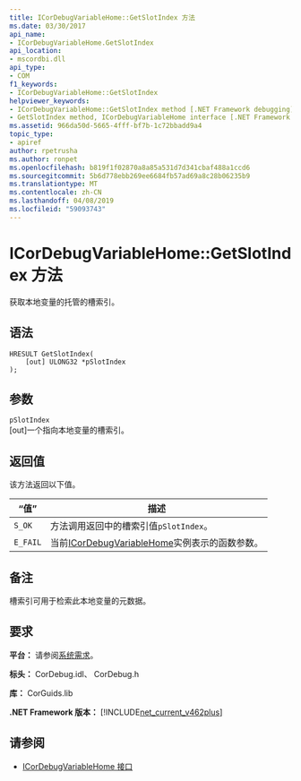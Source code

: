 ```yaml
---
title: ICorDebugVariableHome::GetSlotIndex 方法
ms.date: 03/30/2017
api_name:
- ICorDebugVariableHome.GetSlotIndex
api_location:
- mscordbi.dll
api_type:
- COM
f1_keywords:
- ICorDebugVariableHome::GetSlotIndex
helpviewer_keywords:
- ICorDebugVariableHome::GetSlotIndex method [.NET Framework debugging]
- GetSlotIndex method, ICorDebugVariableHome interface [.NET Framework debugging]
ms.assetid: 966da50d-5665-4fff-bf7b-1c72bbadd9a4
topic_type:
- apiref
author: rpetrusha
ms.author: ronpet
ms.openlocfilehash: b819f1f02870a8a85a531d7d341cbaf488a1ccd6
ms.sourcegitcommit: 5b6d778ebb269ee6684fb57ad69a8c28b06235b9
ms.translationtype: MT
ms.contentlocale: zh-CN
ms.lasthandoff: 04/08/2019
ms.locfileid: "59093743"
---
```

# <a name="icordebugvariablehomegetslotindex-method"></a>ICorDebugVariableHome::GetSlotIndex 方法
获取本地变量的托管的槽索引。  
  
## <a name="syntax"></a>语法  
  
```  
HRESULT GetSlotIndex(  
    [out] ULONG32 *pSlotIndex  
);  
```  
  
## <a name="parameters"></a>参数  
 `pSlotIndex`  
 [out]一个指向本地变量的槽索引。  
  
## <a name="return-value"></a>返回值  
 该方法返回以下值。  
  
|“值”|描述|  
|-----------|-----------------|  
|`S_OK`|方法调用返回中的槽索引值`pSlotIndex`。|  
|`E_FAIL`|当前[ICorDebugVariableHome](../../../../docs/framework/unmanaged-api/debugging/icordebugvariablehome-interface.md)实例表示的函数参数。|  
  
## <a name="remarks"></a>备注  
 槽索引可用于检索此本地变量的元数据。  
  
## <a name="requirements"></a>要求  
 **平台：** 请参阅[系统需求](../../../../docs/framework/get-started/system-requirements.md)。  
  
 **标头：** CorDebug.idl、 CorDebug.h  
  
 **库：** CorGuids.lib  
  
 **.NET Framework 版本：** [!INCLUDE[net_current_v462plus](../../../../includes/net-current-v462plus-md.md)]  
  
## <a name="see-also"></a>请参阅

- [ICorDebugVariableHome 接口](../../../../docs/framework/unmanaged-api/debugging/icordebugvariablehome-interface.md)
